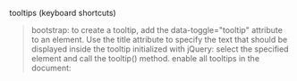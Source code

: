 tooltips (keyboard shortcuts)
>bootstrap: to create a tooltip, add the data-toggle="tooltip" attribute to an element.
Use the title attribute to specify the text that should be displayed inside the tooltip
initialized with jQuery: select the specified element and call the tooltip() method.
enable all tooltips in the document:

>    <script>
    $(document).ready(function(){
        $('[data-toggle="tooltip"]').tooltip();
    });
    </script>

tag comments with fixme/optimize/todo (rake notes)

custom index on user in migration only, need schema persistence? look into "structure.sql" TODO

[delayed fading placeholder text](https://css-tricks.com/hang-on-placeholders/)
[placeholder slides right](http://css-plus.com/2011/09/make-the-input-placeholder-user-friendly/)

[validate input as it's entered](http://newforms.readthedocs.org/en/latest/react_client.html#interactive-form-validation)


